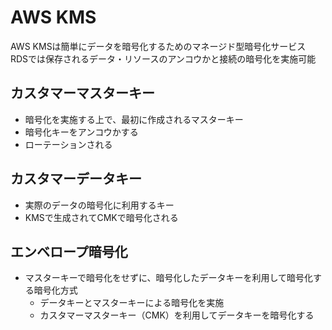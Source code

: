 # AWS KMS
AWS KMSは簡単にデータを暗号化するためのマネージド型暗号化サービス
RDSでは保存されるデータ・リソースのアンコウかと接続の暗号化を実施可能

## カスタマーマスターキー
- 暗号化を実施する上で、最初に作成されるマスターキー
- 暗号化キーをアンコウかする
- ローテーションされる
## カスタマーデータキー
- 実際のデータの暗号化に利用するキー
- KMSで生成されてCMKで暗号化される
## エンベロープ暗号化
- マスターキーで暗号化をせずに、暗号化したデータキーを利用して暗号化する暗号化方式
  - データキーとマスターキーによる暗号化を実施
  - カスタマーマスターキー（CMK）を利用してデータキーを暗号化する
  
　